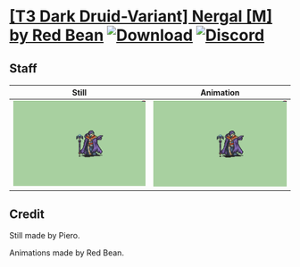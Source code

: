 # [\[T3 Dark Druid-Variant\] Nergal \[M\] by Red Bean](./) [![Download](https://img.shields.io/badge/Download--red?style=social&logo=github)](https://minhaskamal.github.io/DownGit/#/home?url=https://github.com/Klokinator/FE-Repo/tree/main/Battle%20Animations%2FMagi%20-%20Dark-Type%2F%5BT3%20Dark%20Druid-Variant%5D%20Nergal%20%5BM%5D%20by%20Red%20Bean%2F7.%20Staff) [![Discord](https://img.shields.io/badge/Discord--blue?style=social&logo=discord)](https://discord.gg/C7VNGnyTPA)

## Staff

| Still | Animation |
| :---: | :-------: |
| ![Staff still](./Staff_000.png) | ![Staff](./Staff.gif) |

## Credit

Still made by Piero.

Animations made by Red Bean.
